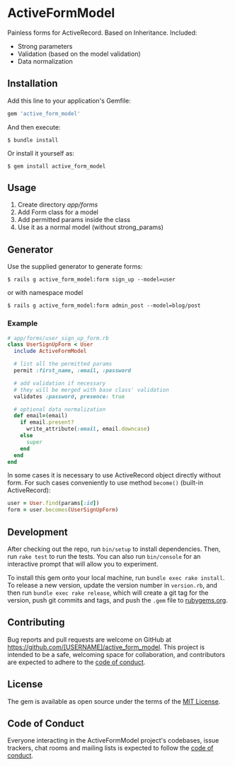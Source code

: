 # ActiveFormModel

Painless forms for ActiveRecord. Based on Inheritance. Included:

* Strong parameters
* Validation (based on the model validation)
* Data normalization

## Installation

Add this line to your application's Gemfile:

```ruby
gem 'active_form_model'
```

And then execute:

    $ bundle install

Or install it yourself as:

    $ gem install active_form_model

## Usage

1. Create directory *app/forms*
1. Add Form class for a model
1. Add permitted params inside the class
1. Use it as a normal model (without strong_params)

## Generator

Use the supplied generator to generate forms:

    $ rails g active_form_model:form sign_up --model=user

or with namespace model

    $ rails g active_form_model:form admin_post --model=blog/post

### Example

```ruby
# app/forms/user_sign_up_form.rb
class UserSignUpForm < User
  include ActiveFormModel

  # list all the permitted params
  permit :first_name, :email, :password

  # add validation if necessary
  # they will be merged with base class' validation
  validates :password, presence: true

  # optional data normalization
  def email=(email)
    if email.present?
      write_attribute(:email, email.downcase)
    else
      super
    end
  end
end
```

In some cases it is necessary to use ActiveRecord object directly without form. For such cases conveniently to use method `become()` (built-in ActiveRecord):

```ruby
user = User.find(params[:id])
form = user.becomes(UserSignUpForm)
```

## Development

After checking out the repo, run `bin/setup` to install dependencies. Then, run `rake test` to run the tests. You can also run `bin/console` for an interactive prompt that will allow you to experiment.

To install this gem onto your local machine, run `bundle exec rake install`. To release a new version, update the version number in `version.rb`, and then run `bundle exec rake release`, which will create a git tag for the version, push git commits and tags, and push the `.gem` file to [rubygems.org](https://rubygems.org).

## Contributing

Bug reports and pull requests are welcome on GitHub at https://github.com/[USERNAME]/active_form_model. This project is intended to be a safe, welcoming space for collaboration, and contributors are expected to adhere to the [code of conduct](https://github.com/[USERNAME]/active_form_model/blob/master/CODE_OF_CONDUCT.md).


## License

The gem is available as open source under the terms of the [MIT License](https://opensource.org/licenses/MIT).

## Code of Conduct

Everyone interacting in the ActiveFormModel project's codebases, issue trackers, chat rooms and mailing lists is expected to follow the [code of conduct](https://github.com/[USERNAME]/active_form_model/blob/master/CODE_OF_CONDUCT.md).
